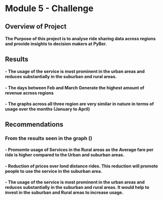 # Module 5 - Challenge

## Overview of Project

#### The Purpose of this project is to analyse ride sharing data across regions and provide insights to decision makers at PyBer.

## Results

#### - The usage of the service is most prominent in the urban areas and reduces substantially in the suburban and rural areas.
#### - The days between Feb and March Generate the highest amount of revenue across regions
#### - The graphs across all three region are very similar in nature in terms of usage over the months (January to April)



## Recommendations
### From the results seen in the graph ()
#### - Promomte usage of Services in the Rural areas as the Average fare per ride is higher compared to the Urban and suburban areas.
#### - Reduction of prices over lond distance rides. This reduction will promote people to use the service in the suburban area.
#### - The usage of the service is most prominent in the urban areas and reduces substantially in the suburban and rural areas. It would help to invest in the suburban and Rural areas to increase usage.

